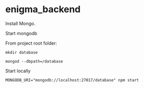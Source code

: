 # enigma_backend
Install Mongo.

Start mongodb

From project root folder:
```
mkdir database
```
```
mongod --dbpath=/database
```

Start locally
```
MONGODB_URI="mongodb://localhost:27017/database" npm start
```

